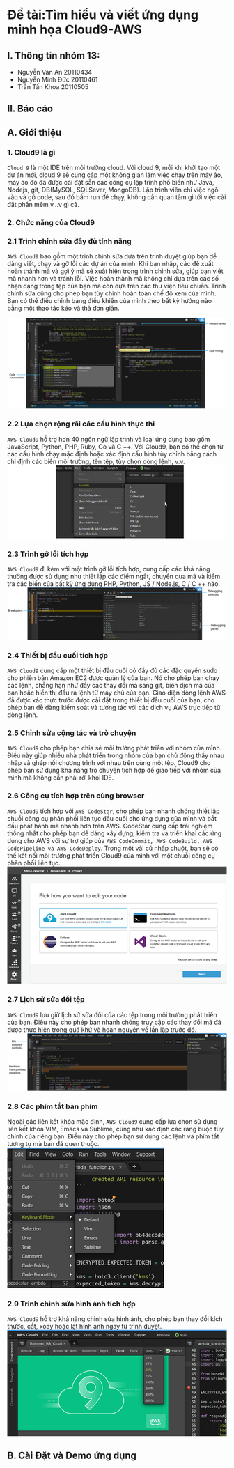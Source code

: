 # Đề tài:Tìm hiểu và viết ứng dụng minh họa Cloud9-AWS

## I. Thông tin nhóm 13:
- Nguyễn Văn An 20110434
- Nguyễn Minh Đức 20110461
- Trần Tấn Khoa 20110505

## II. Báo cáo

## A. Giới thiệu

### 1. Cloud9 là gì

`Cloud 9` là một IDE trên môi trường cloud. Với cloud 9, mỗi khi khởi tạo một dự án mới, cloud 9 sẽ cung cấp một không gian làm việc chạy trên máy ảo, máy ảo đó đã được cài đặt sẵn các công cụ lập trình phổ biến như Java, Nodejs, git, DB(MySQL, SQLSever, MongoDB). Lập trình viên chỉ việc ngồi vào và gõ code, sau đó bấm run để chạy, không cần quan tâm gì tới việc cài đặt phần mềm v…v gì cả.

### 2. Chức năng của Cloud9

### 2.1 Trình chỉnh sửa đầy đủ tính năng

`AWS Cloud9` bao gồm một trình chỉnh sửa dựa trên trình duyệt giúp bạn dễ dàng viết, chạy và gỡ lỗi các dự án của mình. Khi bạn nhập, các đề xuất hoàn thành mã và gợi ý mã sẽ xuất hiện trong trình chỉnh sửa, giúp bạn viết mã nhanh hơn và tránh lỗi. Việc hoàn thành mã không chỉ dựa trên các số nhận dạng trong tệp của bạn mà còn dựa trên các thư viện tiêu chuẩn. Trình chỉnh sửa cũng cho phép bạn tùy chỉnh hoàn toàn chế độ xem của mình. Bạn có thể điều chỉnh bảng điều khiển của mình theo bất kỳ hướng nào bằng một thao tác kéo và thả đơn giản.

<img src="./frontend/public/assets/images/Screenshots_tulip_03_1x.8dd9da76bd4975e09f640b73d4fecb9848c03031.png" alt="aws" />

### 2.2 Lựa chọn rộng rãi các cấu hình thực thi

`AWS Cloud9` hỗ trợ hơn 40 ngôn ngữ lập trình và loại ứng dụng bao gồm JavaScript, Python, PHP, Ruby, Go và C ++. Với Cloud9, bạn có thể chọn từ các cấu hình chạy mặc định hoặc xác định cấu hình tùy chỉnh bằng cách chỉ định các biến môi trường, tên tệp, tùy chọn dòng lệnh, v.v.
<img src="./frontend/public/assets/images/Screenshots_tulip_03_1x.8dd9da76bd4975e09f640b73d4fecb9848c03032.png" alt="aws" />

### 2.3 Trình gỡ lỗi tích hợp

`AWS Cloud9` đi kèm với một trình gỡ lỗi tích hợp, cung cấp các khả năng thường được sử dụng như thiết lập các điểm ngắt, chuyển qua mã và kiểm tra các biến của bất kỳ ứng dụng PHP, Python, JS / Node.js, C / C ++ nào.
<img src="./frontend/public/assets/images/Screenshots_tulip_03_1x.8dd9da76bd4975e09f640b73d4fecb9848c03033.png" alt="aws" />

### 2.4 Thiết bị đầu cuối tích hợp

`AWS Cloud9` cung cấp một thiết bị đầu cuối có đầy đủ các đặc quyền sudo cho phiên bản Amazon EC2 được quản lý của bạn. Nó cho phép bạn chạy các lệnh, chẳng hạn như đẩy các thay đổi mã sang git, biên dịch mã của bạn hoặc hiển thị đầu ra lệnh từ máy chủ của bạn. Giao diện dòng lệnh AWS đã được xác thực trước được cài đặt trong thiết bị đầu cuối của bạn, cho phép bạn dễ dàng kiểm soát và tương tác với các dịch vụ AWS trực tiếp từ dòng lệnh.

### 2.5 Chỉnh sửa cộng tác và trò chuyện

`AWS Cloud9` cho phép bạn chia sẻ môi trường phát triển với nhóm của mình. Điều này giúp nhiều nhà phát triển trong nhóm của bạn chủ động thấy nhau nhập và ghép nối chương trình với nhau trên cùng một tệp. Cloud9 cho phép bạn sử dụng khả năng trò chuyện tích hợp để giao tiếp với nhóm của mình mà không cần phải rời khỏi IDE.

### 2.6 Công cụ tích hợp trên cùng browser

`AWS Cloud9` tích hợp với `AWS CodeStar`, cho phép bạn nhanh chóng thiết lập chuỗi công cụ phân phối liên tục đầu cuối cho ứng dụng của mình và bắt đầu phát hành mã nhanh hơn trên AWS. CodeStar cung cấp trải nghiệm thống nhất cho phép bạn dễ dàng xây dựng, kiểm tra và triển khai các ứng dụng cho AWS với sự trợ giúp của `AWS CodeCommit, AWS CodeBuild, AWS CodePipeline và AWS CodeDeploy`. Trong một vài cú nhấp chuột, bạn sẽ có thể kết nối môi trường phát triển Cloud9 của mình với một chuỗi công cụ phân phối liên tục.
<img src="./frontend/public/assets/images/Screenshots_tulip_03_1x.8dd9da76bd4975e09f640b73d4fecb9848c03036.png" alt="aws" />

### 2.7 Lịch sử sửa đổi tệp

`AWS Cloud9` lưu giữ lịch sử sửa đổi của các tệp trong môi trường phát triển của bạn. Điều này cho phép bạn nhanh chóng truy cập các thay đổi mã đã được thực hiện trong quá khứ và hoàn nguyên về lần lặp trước đó.
<img src="./frontend/public/assets/images/Screenshots_tulip_03_1x.8dd9da76bd4975e09f640b73d4fecb9848c03037.png" alt="aws" />

### 2.8 Các phím tắt bàn phím

Ngoài các liên kết khóa mặc định, `AWS Cloud9` cung cấp lựa chọn sử dụng liên kết khóa VIM, Emacs và Sublime, cũng như xác định các ràng buộc tùy chỉnh của riêng bạn. Điều này cho phép bạn sử dụng các lệnh và phím tắt tương tự mà bạn đã quen thuộc.
<img src="./frontend/public/assets/images/Screenshots_tulip_03_1x.8dd9da76bd4975e09f640b73d4fecb9848c03038.png" alt="aws" />

### 2.9 Trình chỉnh sửa hình ảnh tích hợp

`AWS Cloud9` hỗ trợ khả năng chỉnh sửa hình ảnh, cho phép bạn thay đổi kích thước, cắt, xoay hoặc lật hình ảnh ngay từ trình duyệt.
<img src="./frontend/public/assets/images/Screenshots_tulip_03_1x.8dd9da76bd4975e09f640b73d4fecb9848c03039.png" alt="aws" />

## B. Cài Đặt và Demo ứng dụng

